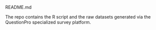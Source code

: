 README.md

The repo contains the R script and the raw datasets generated via the QuestionPro specialized survey platform.
